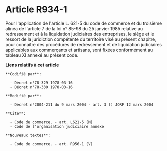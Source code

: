 # Article R934-1

Pour l'application de l'article L. 621-5 du code de commerce et du troisième alinéa de l'article 7 de la loi n° 85-98 du 25
janvier 1985 relative au redressement et à la liquidation judiciaires des entreprises, le siège et le ressort de la
juridiction compétente du territoire visé au présent chapitre, pour connaître des procédures de redressement et de
liquidation judiciaires applicables aux commerçants et artisans, sont fixées conformément au tableau XI annexé au présent
code.

**Liens relatifs à cet article**

	**Codifié par**:

	  - Décret n°78-329 1978-03-16
	  - Décret n°78-330 1978-03-16

	**Modifié par**:

	  - Décret n°2004-211 du 9 mars 2004 - art. 3 () JORF 12 mars 2004

	**Cite**:

	  - Code de commerce. - art. L621-5 (M)
	  - Code de l'organisation judiciaire annexe

	**Nouveaux textes**:

	  - Code de commerce. - art. R956-1 (V)
